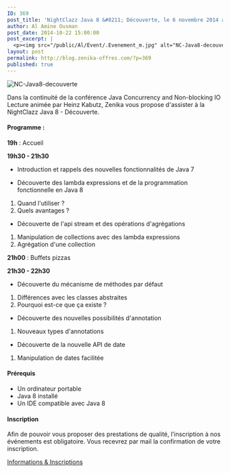 ```yaml
---
ID: 369
post_title: 'NightClazz Java 8 &#8211; Découverte, le 6 novembre 2014 au #zlocalhost'
author: Al Amine Ousman
post_date: 2014-10-22 15:00:00
post_excerpt: |
  <p><img src="/public/Al/Event/.Evenement_m.jpg" alt="NC-Java8-decouverte" style="display:block; margin:0 auto;" title="NC-Java8-decouverte" /></p> <p>Dans la continuité de la conférence Java Concurrency and Non-blocking IO Lecture animée par Heinz Kabutz, Zenika vous propose d'assister à la NightClazz Java 8 - Découverte.<br /></p>
layout: post
permalink: http://blog.zenika-offres.com/?p=369
published: true
---
```

<p><img src="/wp-content/uploads/2015/07/.Evenement_m.jpg" alt="NC-Java8-decouverte" style="display:block; margin:0 auto;" title="NC-Java8-decouverte" /></p> <p>Dans la continuité de la conférence Java Concurrency and Non-blocking IO Lecture animée par Heinz Kabutz, Zenika vous propose d'assister à la NightClazz Java 8 - Découverte.<br /></p>
<!--more-->
<h4>Programme&nbsp;:</h4> <p><strong>19h</strong>&nbsp;: Accueil</p> <p><strong>19h30 - 21h30</strong></p> <ul> <li>Introduction et rappels des nouvelles fonctionnalités de Java 7</li> </ul> <ul> <li>Découverte des lambda expressions et de la programmation fonctionnelle en Java 8</li> </ul> <ol> <li>Quand l'utiliser&nbsp;? <br /></li> <li>Quels avantages&nbsp;?</li> </ol> <ul> <li>Découverte de l'api stream et des opérations d'agrégations</li> </ul> <ol> <li>Manipulation de collections avec des lambda expressions</li> <li>Agrégation d'une collection</li> </ol> <p><strong>21h00</strong>&nbsp;: Buffets pizzas</p> <p><strong>21h30 - 22h30</strong></p> <ul> <li>Découverte du mécanisme de méthodes par défaut</li> </ul> <ol> <li>Différences avec les classes abstraites</li> <li>Pourquoi est-ce que ça existe&nbsp;?</li> </ol> <ul> <li>Découverte des nouvelles possibilités d'annotation</li> </ul> <ol> <li>Nouveaux types d'annotations</li> </ol> <ul> <li>Découverte de la nouvelle API de date</li> </ul> <ol> <li>Manipulation de dates facilitée</li> </ol> <h4>Prérequis</h4> <ul> <li>Un ordinateur portable</li> <li>Java 8 installé</li> <li>Un IDE compatible avec Java 8</li> </ul> <h4>Inscription</h4> <p>Afin de pouvoir vous proposer des prestations de qualité, l’inscription à nos événements est obligatoire. Vous recevrez par mail la confirmation de votre inscription.<br /></p> <p><a href="http://www.zenika.com/nightclazz-decouverte-java8.html">Informations &amp; Inscriptions</a></p>